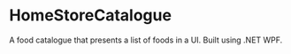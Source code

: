 # HomeStoreCatalogue
A food catalogue that presents a list of foods in a UI. Built using .NET WPF. 
